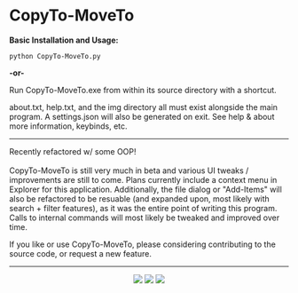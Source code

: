 <h1>CopyTo-MoveTo</h1>

<strong>Basic Installation and Usage:</strong>

`python CopyTo-MoveTo.py`

<strong>-or-</strong>

Run CopyTo-MoveTo.exe from within its source directory with a shortcut.

about.txt, help.txt, and the img directory all must exist alongside the main program. A settings.json will also be generated on exit. See help & about more information, keybinds, etc.
<hr>
Recently refactored w/ some OOP!
<br><br>
CopyTo-MoveTo is still very much in beta and various UI tweaks / improvements are still to come. Plans currently include a context menu in Explorer for this application. Additionally, the file dialog or "Add-Items" will also be refactored to be resuable (and expanded upon, most likely with search + filter features), as it was the entire point of writing this program. Calls to internal commands will most likely be tweaked and improved over time.

If you like or use CopyTo-MoveTo, please considering contributing to the source code, or request a new feature.
<hr>
<p align="center">
    <img src="https://i.imgur.com/MVXhTZD.png">
    <img src="https://i.imgur.com/1X8c48Y.png">
    <img src="https://i.imgur.com/XLXe8Nc.png">
</p>

